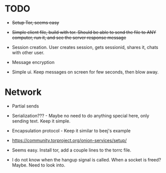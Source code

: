 # TODO
- ~~Setup Tor, seems easy~~
- ~~Simple client file, build with tor. Should be able to send the file to ANY computer, run it, and see the server response message~~
- Session creation. User creates session, gets sessionid, shares it, chats with other user.


- Message encryption
- Simple ui. Keep messages on screen for few seconds, then blow away.




# Network
- Partial sends
- Serialization??? - Maybe no need to do anything special here, only sending text. Keep it simple.
- Encapsulation protocol - Keep it similar to beej's example



- https://community.torproject.org/onion-services/setup/
- Seems easy. Install tor, add a couple lines to the torrc file.


- I do not know when the hangup signal is called. When a socket is freed? Maybe. Need to look into.